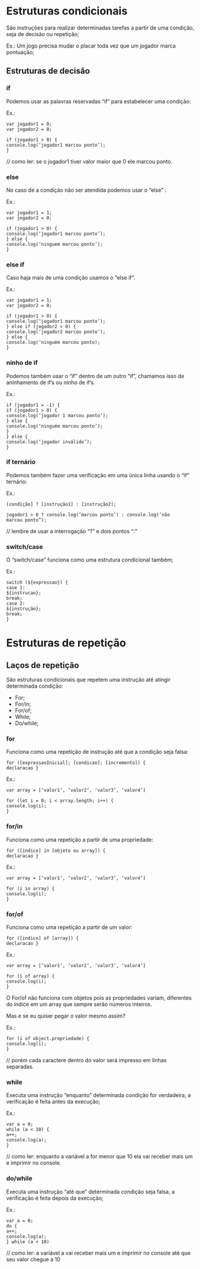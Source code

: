 # Estruturas condicionais
São instruções para realizar determinadas tarefas a partir de uma condição, seja de decisão ou repetição;

Ex.: Um jogo precisa mudar o placar toda vez que um jogador marca pontuação;

## Estruturas de decisão
### if
Podemos usar as palavras reservadas “if” para estabelecer uma condição:

Ex.: 
```
var jogador1 = 0;
var jogador2 = 0;

if (jogador1 > 0) {
console.log(‘jogador1 marcou ponto’);
}
```
// como ler: se o jogador1 tiver valor maior que 0
ele marcou ponto.

### else
No caso de a condição não ser atendida podemos usar o “else” :

Ex.: 
```
var jogador1 = 1;
var jogador2 = 0;

if (jogador1 > 0) {
console.log(‘jogador1 marcou ponto’);
} else {
console.log(‘ninguem marcou ponto’);
}
```

### else if
Caso haja mais de uma condição usamos o “else if“.

Ex.: 
```
var jogador1 = 1;
var jogador2 = 0;

if (jogador1 > 0) {
console.log(‘jogador1 marcou ponto’);
} else if (jogador2 > 0) {
console.log(‘jogador2 marcou ponto’);
} else {
console.log(‘ninguém marcou ponto);
}
```

### ninho de if
Podemos também usar o “if” dentro de um outro “if”, chamamos isso de aninhamento de if’s ou ninho de if’s.

Ex.: 
```
if (jogador1 = -1) {
if (jogador1 > 0) {
console.log(‘jogador 1 marcou ponto’);
} else {
console.log(‘ninguém marcou ponto’);
}
} else {
console.log(‘jogador inválido’);
}
```

### if ternário
Podemos também fazer uma verificação em uma única linha
usando o “if” ternário:

Ex.: 
```
[condição] ? [instrução1] : [instrução2];

jogador1 > 0 ? console.log(‘marcou ponto’) : console.log(‘não
marcou ponto”);
```
// lembre de usar a interrogação “?” e dois pontos “:”

### switch/case

O “switch/case” funciona como uma estrutura condicional também;

Ex.: 
```
switch (${expressao}) {
case 1:
${instrucao};
break;
case 2:
${instrução};
break;
}
```

# Estruturas de repetição
## Laços de repetição
São estruturas condicionais que repetem uma instrução até atingir determinada condição:

- For;
- For/in;
- For/of;
- While;
- Do/while;

### for
Funciona como uma repetição de instrução até que a condição seja falsa:
```
for ([expressaoInicial]; [condicao]; [incremento]) {
declaracao }
```

Ex.: 
```
var array = [‘valor1’, ‘valor2’, ‘valor3’, ‘valor4’]

for (let i = 0; i < array.length; i++) {
console.log(i);
}
```

### for/in
Funciona como uma repetição a partir de uma propriedade:
```
for ([indice] in [objeto ou array]) {
declaracao }
```
Ex.: 
```
var array = [‘valor1’, ‘valor2’, ‘valor3’, ‘valor4’]

for (i in array) {
console.log(i);
}
```

### for/of
Funciona como uma repetição a partir de um valor:
```
for ([indice] of [array]) {
declaracao }
```
Ex.: 
```
var array = [‘valor1’, ‘valor2’, ‘valor3’, ‘valor4’]

for (i of array) {
console.log(i);
}
```
O For/of não funciona com objetos pois as propriedades variam, diferentes do índice em um array que sempre serão números inteiros.

Mas e se eu quiser pegar o valor mesmo assim?

Ex.: 
```
for (i of object.propriedade) {
console.log(i);
}
```
// porém cada caractere dentro do valor será impresso em linhas separadas.

### while
Executa uma instrução “enquanto” determinada condição for verdadeira, a verificação é feita antes da execução;

Ex.: 
```
var a = 0;
while (a < 10) {
a++;
console.log(a);
}
```

// como ler: enquanto a variável a for menor que 10 ela
vai receber mais um e imprimir no console.

### do/while
Executa uma instrução “até que” determinada condição seja falsa, a verificação é feita depois da execução;

Ex.: 
```
var a = 0;
do {
a++;
console.log(a);
} while (a < 10)
```
// como ler: a variável a vai receber mais um e imprimir
no console até que seu valor chegue a 10